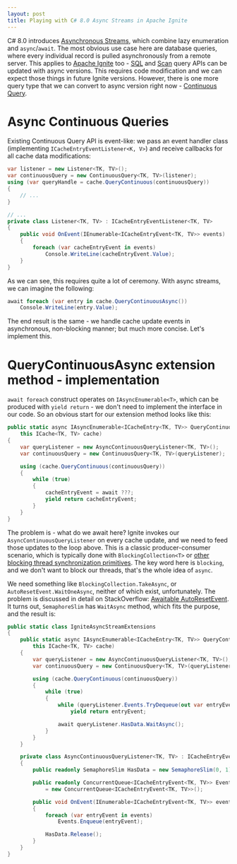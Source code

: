 ```yaml
---
layout: post
title: Playing with C# 8.0 Async Streams in Apache Ignite
---
```


C# 8.0 introduces [Asynchronous Streams](https://docs.microsoft.com/en-us/dotnet/csharp/whats-new/csharp-8#asynchronous-streams), which combine lazy enumeration and `async`/`await`. The most obvious use case here are database queries, where every individual record is pulled asynchronously from a remote server. This applies to [Apache Ignite](https://ignite.apache.org/) too - [SQL](https://apacheignite-net.readme.io/docs/sql-queries) and [Scan](https://apacheignite-net.readme.io/docs/cache-queries#scan-queries) query APIs can be updated with async versions. This requires code modification and we can expect those things in future Ignite versions. However, there is one more query type that we can convert to async version right now - [Continuous Query](https://apacheignite-net.readme.io/docs/continuous-queries).

# Async Continuous Queries

Existing Continuous Query API is event-like: we pass an event handler class (implementing `ICacheEntryEventListener<K, V>`) and receive callbacks for all cache data modifications:

```cs
var listener = new Listener<TK, TV>();
var continuousQuery = new ContinuousQuery<TK, TV>(listener);
using (var queryHandle = cache.QueryContinuous(continuousQuery))
{
    // ...
}

// ...
private class Listener<TK, TV> : ICacheEntryEventListener<TK, TV>
{
    public void OnEvent(IEnumerable<ICacheEntryEvent<TK, TV>> events)
    {
        foreach (var cacheEntryEvent in events)
            Console.WriteLine(cacheEntryEvent.Value);
    }
}

```

As we can see, this requires quite a lot of ceremony. With async streams, we can imagine the following:

```cs
await foreach (var entry in cache.QueryContinuousAsync())
    Console.WriteLine(entry.Value);
```

The end result is the same - we handle cache update events in asynchronous, non-blocking manner; but much more concise. Let's implement this.

# QueryContinuousAsync extension method - implementation

`await foreach` construct operates on `IAsyncEnumerable<T>`, which can be produced with `yield return` - we don't need to implement the interface in our code. So an obvious start for our extension method looks like this:

```cs
public static async IAsyncEnumerable<ICacheEntry<TK, TV>> QueryContinuousAsync<TK, TV>(
    this ICache<TK, TV> cache)
{
    var queryListener = new AsyncContinuousQueryListener<TK, TV>();
    var continuousQuery = new ContinuousQuery<TK, TV>(queryListener);

    using (cache.QueryContinuous(continuousQuery))
    {
        while (true)
        {
            cacheEntryEvent = await ???;
            yield return cacheEntryEvent;
        }
    }
}

```

The problem is - what do we await here? Ignite invokes our `AsyncContinuousQueryListener` on every cache update, and we need to feed those updates to the loop above. This is a classic producer-consumer scenario, which is typically done with `BlockingCollection<T>` or [other blocking thread synchronization primitives](http://www.albahari.com/threading/part4.aspx#_Wait_Pulse_Producer_Consumer_Queue). The key word here is `blocking`, and we don't want to block our threads, that's the whole idea of `async`.

We need something like `BlockingCollection.TakeAsync`, or `AutoResetEvent.WaitOneAsync`, neither of which exist, unfortunately. The problem is discussed in detail on StackOverflow: [Awaitable AutoResetEvent](https://stackoverflow.com/questions/32654509/awaitable-autoresetevent). It turns out, `SemaphoreSlim` has `WaitAsync` method, which fits the purpose, and the result is:

```cs
public static class IgniteAsyncStreamExtensions
{
    public static async IAsyncEnumerable<ICacheEntry<TK, TV>> QueryContinuousAsync<TK, TV>(
        this ICache<TK, TV> cache)
    {
        var queryListener = new AsyncContinuousQueryListener<TK, TV>();
        var continuousQuery = new ContinuousQuery<TK, TV>(queryListener);

        using (cache.QueryContinuous(continuousQuery))
        {
            while (true)
            {
                while (queryListener.Events.TryDequeue(out var entryEvent))
                    yield return entryEvent;

                await queryListener.HasData.WaitAsync();
            }
        }
    }

    private class AsyncContinuousQueryListener<TK, TV> : ICacheEntryEventListener<TK, TV>
    {
        public readonly SemaphoreSlim HasData = new SemaphoreSlim(0, 1);

        public readonly ConcurrentQueue<ICacheEntryEvent<TK, TV>> Events
            = new ConcurrentQueue<ICacheEntryEvent<TK, TV>>();

        public void OnEvent(IEnumerable<ICacheEntryEvent<TK, TV>> events)
        {
            foreach (var entryEvent in events)
                Events.Enqueue(entryEvent);

            HasData.Release();
        }
    }
}

```
